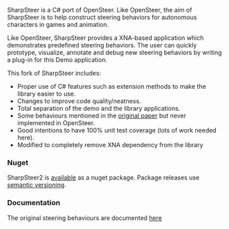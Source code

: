 SharpSteer is a C# port of OpenSteer. Like OpenSteer, the aim of SharpSteer is to help construct steering behaviors for autonomous characters in games and animation.

Like OpenSteer, SharpSteer provides a XNA-based application which demonstrates predefined steering behaviors. The user can quickly prototype, visualize, annotate and debug new steering behaviors by writing a plug-in for this Demo application.

This fork of SharpSteer includes:

 - Proper use of C# features such as extension methods to make the library easier to use.
 - Changes  to improve code quality/neatness.
 - Total separation of the demo and the library applications.
 - Some behaviours mentioned in the [original paper](http://www.red3d.com/cwr/papers/1999/gdc99steer.html) but never implemented in OpenSteer.
 - Good intentions to have 100% unit test coverage (lots of work needed here).
 - Modified to completely remove XNA dependency from the library

### Nuget

SharpSteer2 is [available](https://www.nuget.org/packages/SharpSteer2/) as a nuget package. Package releases use [semantic versioning](http://semver.org/).

### Documentation

The original steering behaviours are documented [here](http://www.red3d.com/cwr/papers/1999/gdc99steer.html)